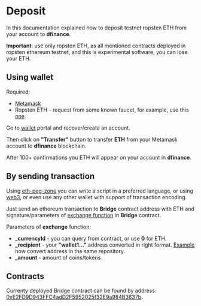 # Deposit

In this documentation explained how to deposit testnet ropsten ETH from your account to **dfinance**.

**Important**: use only ropsten ETH, as all mentioned contracts deployed in ropsten ethereum testnet, and this is experimental software, you can lose your ETH.

## Using wallet

Required:

* [Metamask](https://metamask.io/)
* Ropsten ETH - request from some known faucet, for example, use this [one](https://faucet.ropsten.be/).

Go to [wallet](https://wallet.dfinance.co) portal and recover/create an account.

Then click on **"Transfer"** button to transfer **ETH** from your Metamask account to **dfinance** blockchain.

After 100+ confirmations you ETH will appear on your account in **dfinance**.

## By sending transaction

Using [eth-peg-zone](https://github.com/dfinance/eth-peg-zone) you can write a script in a preferred language, or using [web3](https://github.com/ethereum/web3.js/), or even use any other wallet with support of transaction encoding.

Just send an ethereum transaction to **Bridge** contract address with ETH and signature/parameters of [exchange function](https://github.com/dfinance/eth-peg-zone/blob/cf1ded5369af3c021c47f4bcdea76266462e20af/contracts/Bridge.sol#L199) in **Bridge** contract.

Parameters of **exchange** function:

* **\_currencyId** - you can query from contract, or use **0** for ETH.
* **\_recipient** - your **"wallet1..."** address converted in right format. [Example](https://github.com/dfinance/eth-peg-zone/blob/cf1ded5369af3c021c47f4bcdea76266462e20af/helpers/wb.js) how convert address in the same repository.
* **\_amount** - amount of coins/tokens.

## Contracts

Currenty deployed Bridge contract can be found by address: [0xE2FD9D943FFC4adD2F5952025f32E9a984B3637b](https://ropsten.etherscan.io/address/0xE2FD9D943FFC4adD2F5952025f32E9a984B3637b).

